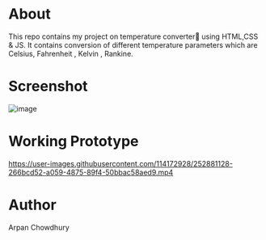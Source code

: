 # About
This repo contains my project on temperature converter🥵 using HTML,CSS & JS. It contains conversion of different temperature parameters which are Celsius, Fahrenheit , Kelvin , Rankine.

# Screenshot

![image](https://github.com/apu52/Your-Projects/assets/114172928/a4f9f97a-b333-40de-a6d6-ad1d4895cc9e)

# Working Prototype

https://user-images.githubusercontent.com/114172928/252881128-266bcd52-a059-4875-89f4-50bbac58aed9.mp4

# Author 
Arpan Chowdhury
